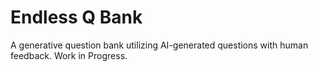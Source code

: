 # Endless Q Bank

A generative question bank utilizing AI-generated questions with human feedback. Work in Progress.
